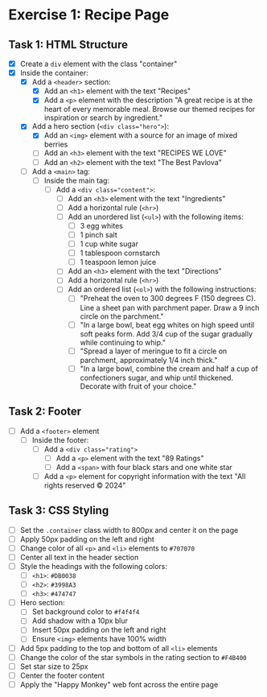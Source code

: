 # Exercise 1: Recipe Page

## Task 1: HTML Structure
- [x] Create a `div` element with the class "container"
- [x] Inside the container:
  - [x] Add a `<header>` section:
    - [x] Add an `<h1>` element with the text "Recipes"
    - [x] Add a `<p>` element with the description "A great recipe is at the heart of every memorable meal. Browse our themed recipes for inspiration or search by ingredient."
  - [x] Add a hero section (`<div class="hero">`):
    - [x] Add an `<img>` element with a source for an image of mixed berries
    - [ ] Add an `<h3>` element with the text "RECIPES WE LOVE"
    - [ ] Add an `<h2>` element with the text "The Best Pavlova"
  - [ ] Add a `<main>` tag:
    - [ ] Inside the main tag:
      - [ ] Add a `<div class="content">`:
        - [ ] Add an `<h3>` element with the text "Ingredients"
        - [ ] Add a horizontal rule (`<hr>`)
        - [ ] Add an unordered list (`<ul>`) with the following items:
          - [ ] 3 egg whites
          - [ ] 1 pinch salt
          - [ ] 1 cup white sugar
          - [ ] 1 tablespoon cornstarch
          - [ ] 1 teaspoon lemon juice
        - [ ] Add an `<h3>` element with the text "Directions"
        - [ ] Add a horizontal rule (`<hr>`)
        - [ ] Add an ordered list (`<ol>`) with the following instructions:
          - [ ] "Preheat the oven to 300 degrees F (150 degrees C). Line a sheet pan with parchment paper. Draw a 9 inch circle on the parchment."
          - [ ] "In a large bowl, beat egg whites on high speed until soft peaks form. Add 3/4 cup of the sugar gradually while continuing to whip."
          - [ ] "Spread a layer of meringue to fit a circle on parchment, approximately 1/4 inch thick."
          - [ ] "In a large bowl, combine the cream and half a cup of confectioners sugar, and whip until thickened. Decorate with fruit of your choice."

## Task 2: Footer
- [ ] Add a `<footer>` element
  - [ ] Inside the footer:
    - [ ] Add a `<div class="rating">`
      - [ ] Add a `<p>` element with the text "89 Ratings"
      - [ ] Add a `<span>` with four black stars and one white star
    - [ ] Add a `<p>` element for copyright information with the text "All rights reserved © 2024"

## Task 3: CSS Styling
- [ ] Set the `.container` class width to 800px and center it on the page
- [ ] Apply 50px padding on the left and right
- [ ] Change color of all `<p>` and `<li>` elements to `#707070`
- [ ] Center all text in the header section
- [ ] Style the headings with the following colors:
  - [ ] `<h1>`: `#DB0038`
  - [ ] `<h2>`: `#3998A3`
  - [ ] `<h3>`: `#474747`
- [ ] Hero section:
  - [ ] Set background color to `#f4f4f4`
  - [ ] Add shadow with a 10px blur
  - [ ] Insert 50px padding on the left and right
  - [ ] Ensure `<img>` elements have 100% width
- [ ] Add 5px padding to the top and bottom of all `<li>` elements
- [ ] Change the color of the star symbols in the rating section to `#F4B400`
- [ ] Set star size to 25px
- [ ] Center the footer content
- [ ] Apply the "Happy Monkey" web font across the entire page
